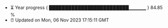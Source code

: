 - ⏳ Year progress { █████████████████████████▁▁▁▁▁ } 84.85 %
- ⏰ Updated on Mon, 06 Nov 2023 17:15:11 GMT

